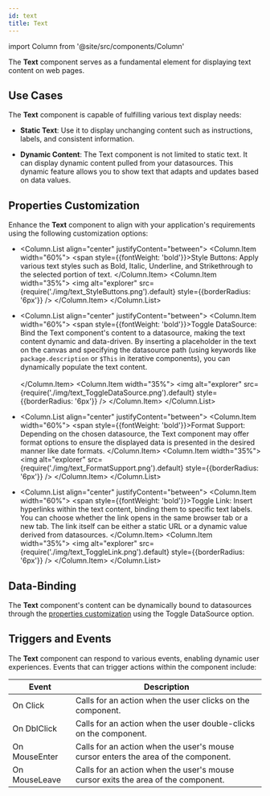 ```yaml
---
id: text
title: Text
---
```

import Column from '@site/src/components/Column'

The **Text** component serves as a fundamental element for displaying text content on web pages.


## Use Cases

The **Text** component is capable of fulfilling various text display needs:

- **Static Text**: Use it to display unchanging content such as instructions, labels, and consistent information.

- **Dynamic Content**: The Text component is not limited to static text. It can display dynamic content pulled from your datasources. This dynamic feature allows you to show text that adapts and updates based on data values.


## Properties Customization

Enhance the **Text** component to align with your application's requirements using the following customization options:

- <Column.List align="center" justifyContent="between">
	<Column.Item width="60%">
        <span style={{fontWeight: 'bold'}}>Style Buttons</span>: Apply various text styles such as Bold, Italic, Underline, and Strikethrough to the selected portion of text. 
	</Column.Item>
	<Column.Item width="35%">
        <img alt="explorer" src={require('./img/text_StyleButtons.png').default} style={{borderRadius: '6px'}} />
	</Column.Item>
</Column.List>

- <Column.List align="center" justifyContent="between">
	<Column.Item width="60%">
        <span style={{fontWeight: 'bold'}}>Toggle DataSource</span>: Bind the Text component's content to a datasource, making the text content dynamic and data-driven. By inserting a placeholder in the text on the canvas and specifying the datasource path (using keywords like <code>package.description</code> or <code>$This</code> in iterative components), you can dynamically populate the text content. <br/><br/>
	</Column.Item>
	<Column.Item width="35%">
        <img alt="explorer" src={require('./img/text_ToggleDataSource.png').default} style={{borderRadius: '6px'}} />
	</Column.Item>
</Column.List>

- <Column.List align="center" justifyContent="between">
    <Column.Item width="60%">
        <span style={{fontWeight: 'bold'}}>Format Support</span>: Depending on the chosen datasource, the Text component may offer format options to ensure the displayed data is presented in the desired manner like date formats.
    </Column.Item>
    <Column.Item width="35%">
        <img alt="explorer" src={require('./img/text_FormatSupport.png').default} style={{borderRadius: '6px'}} />
    </Column.Item>
</Column.List>

- <Column.List align="center" justifyContent="between">
    <Column.Item width="60%">
        <span style={{fontWeight: 'bold'}}>Toggle Link</span>: Insert hyperlinks within the text content, binding them to specific text labels. You can choose whether the link opens in the same browser tab or a new tab. The link itself can be either a static URL or a dynamic value derived from datasources.
    </Column.Item>
    <Column.Item width="35%">
        <img alt="explorer" src={require('./img/text_ToggleLink.png').default} style={{borderRadius: '6px'}} />
    </Column.Item>
</Column.List>

## Data-Binding

The **Text** component's content can be dynamically bound to datasources through the [properties customization](#properties-customization) using the Toggle DataSource option. 

## Triggers and Events

The **Text** component can respond to various events, enabling dynamic user experiences. Events that can trigger actions within the component include:

|Event|Description|
|---|---|
|On Click| Calls for an action when the user clicks on the component. |
|On DblClick| Calls for an action when the user double-clicks on the component. |
|On MouseEnter| Calls for an action when the user's mouse cursor enters the area of the component. |
|On MouseLeave| Calls for an action when the user's mouse cursor exits the area of the component. |
